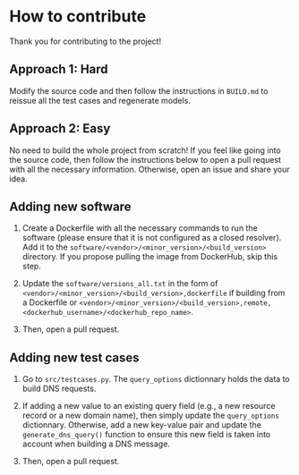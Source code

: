 # How to contribute

Thank you for contributing to the project!

## Approach 1: Hard

Modify the source code and then follow the instructions in `BUILD.md` to reissue all the test cases and regenerate models.

## Approach 2: Easy

No need to build the whole project from scratch! If you feel like going into the source code, then follow the instructions below to open a pull request with all the necessary information. Otherwise, open an issue and share your idea.

## Adding new software

1. Create a Dockerfile with all the necessary commands to run the software (please ensure that it is not configured as a closed resolver). Add it to the `software/<vendor>/<minor_version>/<build_version>` directory. If you propose pulling the image from DockerHub, skip this step.

2. Update the `software/versions_all.txt` in the form of `<vendor>/<minor_version>/<build_version>,dockerfile` if building from a Dockerfile or `<vendor>/<minor_version>/<build_version>,remote,<dockerhub_username>/<dockerhub_repo_name>`.

3. Then, open a pull request.

## Adding new test cases

1. Go to `src/testcases.py`. The `query_options` dictionnary holds the data to build DNS requests.

2. If adding a new value to an existing query field (e.g., a new resource record or a new domain name), then simply update the `query_options` dictionnary. Otherwise, add a new key-value pair and update the `generate_dns_query()` function to ensure this new field is taken into account when building a DNS message.

3. Then, open a pull request. 
